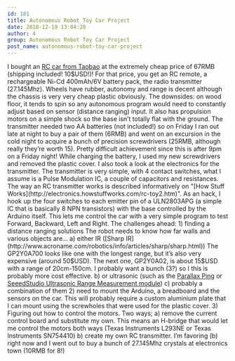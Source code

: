 ```yaml
---
id: 181
title: Autonomous Robot Toy Car Project
date: 2010-12-19 13:04:28
author: 4
group: Autonomous Robot Toy Car Project
post_name: autonomous-robot-toy-car-project
---
```


I bought an [RC car from Taobao](http://item.taobao.com/item.htm?id=7905841099) at the extremely cheap price of 67RMB (shipping included! 10$USD!)! For that price, you get an RC remote, a rechargeable Ni-Cd 400mAh/6V battery pack, the radio transmitter (27.145Mhz). Wheels have rubber, autonomy and range is decent although the chassis is very very cheap plastic obviously. The downsides: on wood floor, it tends to spin so any autonomous program would need to constantly adjust based on sensor (distance ranging) input. It also has propulsion motors on a simple shock so the base isn’t totally flat with the ground. The transmitter needed two AA batteries (not included!) so on Friday I ran out late at night to buy a pair of them (6RMB) and went on an excursion in the cold night to acquire a bunch of precision screwdrivers (25RMB, although really they’re worth 15). Pretty difficult achievement since this is after 9pm on a Friday night! While charging the battery, I used my new screwdrivers and removed the plastic cover. I also took a look at the electronics for the transmitter. The transmitter is very simple, with 4 contact switches, what I assume is a Pulse Modulation IC, a couple of capacitors and resistances. The way an RC transmitter works is described informatively on "[How Stuff Works](http://electronics.howstuffworks.com/rc-toy2.htm)". As an hack, I hook up the four switches to each emitter pin of a ULN2803APG (a simple IC that is basically 8 NPN transistors) with the base controlled by the Arduino itself. This lets me control the car with a very simple program to test Forward, Backward, Left and Right. The challenges ahead: 1) finding a distance ranging solutions The robot needs to know how far walls and various objects are… a) either IR ([Sharp IR](http://www.acroname.com/robotics/info/articles/sharp/sharp.html)) The GP2Y0A700 looks like one with the longest range, but it’s also very expensive (around 50$USD). The next one, GP2Y0A02, is about 15$USD with a range of 20cm-150cm. I probably want a bunch (3?) so I this is probably more cost effective. b) or ultrasonic (such as the [Parallax Ping](http://item.taobao.com/item.htm?id=4130599681) or [SeeedStudio Ultrasonic Range Measurement module](http://www.seeedstudio.com/depot/ultra-sonic-range-measurement-module-p-626.html?cPath=84%5F90&zenid=93540aaf65d1a2170d41992feec85547)) c) probably a combination of them 2) need to mount the Arduino, a breadboard and the sensors on the car. This will probably require a custom aluminium plate that I can mount using the screwholes that were used for the plastic cover. 3) Figuring out how to control the motors. Two ways; a) remove the current control board and substitute my own. This means an H-bridge that would let me control the motors both ways (Texas Instruments L293NE or Texas Instruments SN754410) b) create my own RC transmitter. I’m favoring (b) right now and I went out to buy a bunch of 27.145Mhz crystals at electronics town (10RMB for 8!) 